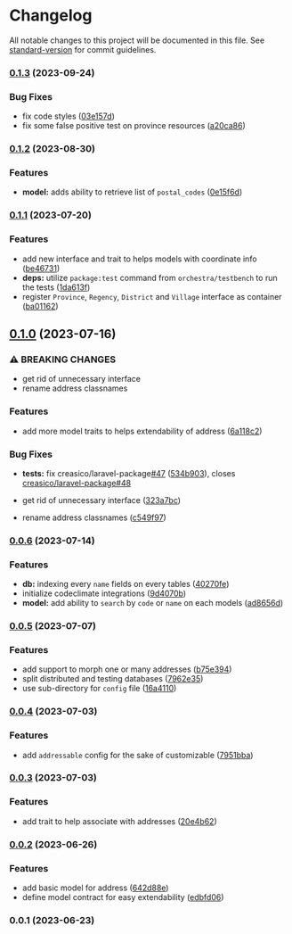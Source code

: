 # Changelog

All notable changes to this project will be documented in this file. See [standard-version](https://github.com/conventional-changelog/standard-version) for commit guidelines.

### [0.1.3](https://github.com/creasico/laravel-nusa/compare/v0.1.2...v0.1.3) (2023-09-24)


### Bug Fixes

* fix code styles ([03e157d](https://github.com/creasico/laravel-nusa/commit/03e157d1361c291ea6b885e7349d069d8f29e062))
* fix some false positive test on province resources ([a20ca86](https://github.com/creasico/laravel-nusa/commit/a20ca86cab732cb97fe2c7d0f8939a2c4ebf13fa))

### [0.1.2](https://github.com/creasico/laravel-nusa/compare/v0.1.1...v0.1.2) (2023-08-30)


### Features

* **model:** adds ability to retrieve list of `postal_codes` ([0e15f6d](https://github.com/creasico/laravel-nusa/commit/0e15f6d99fca687b501d81e7449ff2bbd72be724))

### [0.1.1](https://github.com/creasico/laravel-nusa/compare/v0.1.0...v0.1.1) (2023-07-20)


### Features

* add new interface and trait to helps models with coordinate info ([be46731](https://github.com/creasico/laravel-nusa/commit/be4673139b214198241efc4baf80144cdea9b8ae))
* **deps:** utilize `package:test` command from `orchestra/testbench` to run the tests ([1da613f](https://github.com/creasico/laravel-nusa/commit/1da613f3b0421f438c2dea77884ee8015c0e8587))
* register `Province`, `Regency`, `District` and `Village` interface as container ([ba01162](https://github.com/creasico/laravel-nusa/commit/ba011628d90e51284ddc65458678eef0706349cd))

## [0.1.0](https://github.com/creasico/laravel-nusa/compare/v0.0.6...v0.1.0) (2023-07-16)


### ⚠ BREAKING CHANGES

* get rid of unnecessary interface
* rename address classnames

### Features

* add more model traits to helps extendability of address ([6a118c2](https://github.com/creasico/laravel-nusa/commit/6a118c20f6b322b9444e8da8b215fb601bcbe6b8))


### Bug Fixes

* **tests:** fix creasico/laravel-package[#47](https://github.com/creasico/laravel-nusa/issues/47) ([534b903](https://github.com/creasico/laravel-nusa/commit/534b903cb325abbabf508ad6f79ba17e5ac67626)), closes [creasico/laravel-package#48](https://github.com/creasico/laravel-package/issues/48)


* get rid of unnecessary interface ([323a7bc](https://github.com/creasico/laravel-nusa/commit/323a7bc1648b9323333dfcced15e124e3705c1f6))
* rename address classnames ([c549f97](https://github.com/creasico/laravel-nusa/commit/c549f971e67acbbfb7f0c49675f27bcea501695f))

### [0.0.6](https://github.com/creasico/laravel-nusa/compare/v0.0.5...v0.0.6) (2023-07-14)


### Features

* **db:** indexing every `name` fields on every tables ([40270fe](https://github.com/creasico/laravel-nusa/commit/40270fed9a2b8ed28d17b9f5aadcc8578fc88c1c))
* initialize codeclimate integrations ([9d4070b](https://github.com/creasico/laravel-nusa/commit/9d4070b6ce8437fb920248cf83bb2508b70a4ee9))
* **model:** add ability to `search` by `code` or `name` on each models ([ad8656d](https://github.com/creasico/laravel-nusa/commit/ad8656d643f0130d3f0804d930d299da5f36a33b))

### [0.0.5](https://github.com/creasico/laravel-nusa/compare/v0.0.4...v0.0.5) (2023-07-07)


### Features

* add support to morph one or many addresses ([b75e394](https://github.com/creasico/laravel-nusa/commit/b75e394969a28d2f051024cf88f8f86f81c5ce4a))
* split distributed and testing databases ([7962e35](https://github.com/creasico/laravel-nusa/commit/7962e35ca09a8298cd1dc9431d50110d2a30afe5))
* use sub-directory for `config` file ([16a4110](https://github.com/creasico/laravel-nusa/commit/16a4110b4637be5e903faca2df6e38ecb36e4d14))

### [0.0.4](https://github.com/creasico/laravel-nusa/compare/v0.0.3...v0.0.4) (2023-07-03)


### Features

* add `addressable` config for the sake of customizable ([7951bba](https://github.com/creasico/laravel-nusa/commit/7951bbaddd1e97c90fdd5ba01e7fa649d5209b0f))

### [0.0.3](https://github.com/creasico/laravel-nusa/compare/v0.0.2...v0.0.3) (2023-07-03)


### Features

* add trait to help associate with addresses ([20e4b62](https://github.com/creasico/laravel-nusa/commit/20e4b62ddd77ba8d24ed39701a51edcbe57ad720))

### [0.0.2](https://github.com/creasico/laravel-nusa/compare/v0.0.1...v0.0.2) (2023-06-26)


### Features

* add basic model for address ([642d88e](https://github.com/creasico/laravel-nusa/commit/642d88e2fc8507daf11c92d7993a6d18e0786fbf))
* define model contract for easy extendability ([edbfd06](https://github.com/creasico/laravel-nusa/commit/edbfd065de64bf849120e7c493340ab3eef65cf1))

### 0.0.1 (2023-06-23)
